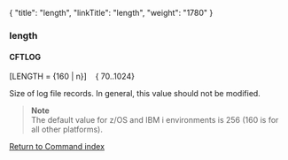 {
    "title": "length",
    "linkTitle": "length",
    "weight": "1780"
}<span id="length"></span>

### length

#### CFTLOG

\[LENGTH = {160 | n}\]    { 70..1024}

Size of log file records. In general, this value should not be modified.

> **Note**  
> The default value for z/OS and IBM i environments is 256 (160 is for all other platforms).

[Return to Command index](../../)
